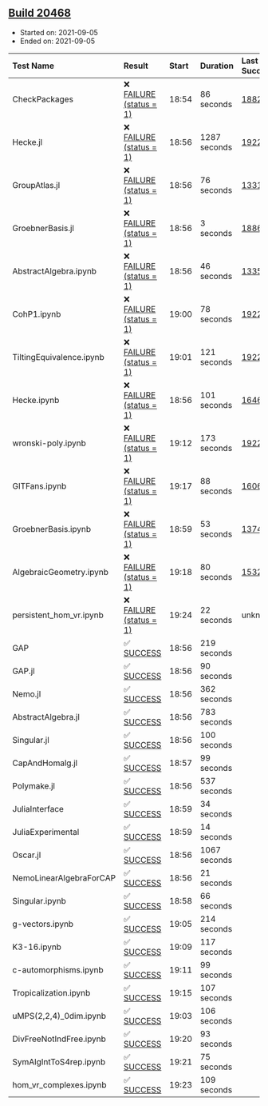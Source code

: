 ## [Build 20468](https://oscarci.mathematik.uni-kl.de/job/oscar/20468/)

* Started on: 2021-09-05
* Ended on: 2021-09-05

| Test Name    | Result | Start | Duration | Last Success | First Failure |
|:-------------|:-------|:------|:---------|:-------------|:--------------|
| CheckPackages | ❌ [FAILURE (status = 1)](https://oscarci.mathematik.uni-kl.de/job/oscar/20468/artifact/logs/build-20468/CheckPackages.log) | 18:54 | 86 seconds | [18822](https://oscarci.mathematik.uni-kl.de/job/oscar/18822/) | [18823](https://oscarci.mathematik.uni-kl.de/job/oscar/18823/) |
| Hecke.jl | ❌ [FAILURE (status = 1)](https://oscarci.mathematik.uni-kl.de/job/oscar/20468/artifact/logs/build-20468/Hecke.jl.log) | 18:56 | 1287 seconds | [19222](https://oscarci.mathematik.uni-kl.de/job/oscar/19222/) | [20152](https://oscarci.mathematik.uni-kl.de/job/oscar/20152/) |
| GroupAtlas.jl | ❌ [FAILURE (status = 1)](https://oscarci.mathematik.uni-kl.de/job/oscar/20468/artifact/logs/build-20468/GroupAtlas.jl.log) | 18:56 | 76 seconds | [13311](https://oscarci.mathematik.uni-kl.de/job/oscar/13311/) | [13312](https://oscarci.mathematik.uni-kl.de/job/oscar/13312/) |
| GroebnerBasis.jl | ❌ [FAILURE (status = 1)](https://oscarci.mathematik.uni-kl.de/job/oscar/20468/artifact/logs/build-20468/GroebnerBasis.jl.log) | 18:56 | 3 seconds | [18864](https://oscarci.mathematik.uni-kl.de/job/oscar/18864/) | [18865](https://oscarci.mathematik.uni-kl.de/job/oscar/18865/) |
| AbstractAlgebra.ipynb | ❌ [FAILURE (status = 1)](https://oscarci.mathematik.uni-kl.de/job/oscar/20468/artifact/logs/build-20468/AbstractAlgebra.ipynb.log) | 18:56 | 46 seconds | [13355](https://oscarci.mathematik.uni-kl.de/job/oscar/13355/) | [13356](https://oscarci.mathematik.uni-kl.de/job/oscar/13356/) |
| CohP1.ipynb | ❌ [FAILURE (status = 1)](https://oscarci.mathematik.uni-kl.de/job/oscar/20468/artifact/logs/build-20468/CohP1.ipynb.log) | 19:00 | 78 seconds | [19222](https://oscarci.mathematik.uni-kl.de/job/oscar/19222/) | [20152](https://oscarci.mathematik.uni-kl.de/job/oscar/20152/) |
| TiltingEquivalence.ipynb | ❌ [FAILURE (status = 1)](https://oscarci.mathematik.uni-kl.de/job/oscar/20468/artifact/logs/build-20468/TiltingEquivalence.ipynb.log) | 19:01 | 121 seconds | [19222](https://oscarci.mathematik.uni-kl.de/job/oscar/19222/) | [20152](https://oscarci.mathematik.uni-kl.de/job/oscar/20152/) |
| Hecke.ipynb | ❌ [FAILURE (status = 1)](https://oscarci.mathematik.uni-kl.de/job/oscar/20468/artifact/logs/build-20468/Hecke.ipynb.log) | 18:56 | 101 seconds | [16463](https://oscarci.mathematik.uni-kl.de/job/oscar/16463/) | [16464](https://oscarci.mathematik.uni-kl.de/job/oscar/16464/) |
| wronski-poly.ipynb | ❌ [FAILURE (status = 1)](https://oscarci.mathematik.uni-kl.de/job/oscar/20468/artifact/logs/build-20468/wronski-poly.ipynb.log) | 19:12 | 173 seconds | [19222](https://oscarci.mathematik.uni-kl.de/job/oscar/19222/) | [20152](https://oscarci.mathematik.uni-kl.de/job/oscar/20152/) |
| GITFans.ipynb | ❌ [FAILURE (status = 1)](https://oscarci.mathematik.uni-kl.de/job/oscar/20468/artifact/logs/build-20468/GITFans.ipynb.log) | 19:17 | 88 seconds | [16068](https://oscarci.mathematik.uni-kl.de/job/oscar/16068/) | [16069](https://oscarci.mathematik.uni-kl.de/job/oscar/16069/) |
| GroebnerBasis.ipynb | ❌ [FAILURE (status = 1)](https://oscarci.mathematik.uni-kl.de/job/oscar/20468/artifact/logs/build-20468/GroebnerBasis.ipynb.log) | 18:59 | 53 seconds | [13748](https://oscarci.mathematik.uni-kl.de/job/oscar/13748/) | [13749](https://oscarci.mathematik.uni-kl.de/job/oscar/13749/) |
| AlgebraicGeometry.ipynb | ❌ [FAILURE (status = 1)](https://oscarci.mathematik.uni-kl.de/job/oscar/20468/artifact/logs/build-20468/AlgebraicGeometry.ipynb.log) | 19:18 | 80 seconds | [15322](https://oscarci.mathematik.uni-kl.de/job/oscar/15322/) | [15323](https://oscarci.mathematik.uni-kl.de/job/oscar/15323/) |
| persistent_hom_vr.ipynb | ❌ [FAILURE (status = 1)](https://oscarci.mathematik.uni-kl.de/job/oscar/20468/artifact/logs/build-20468/persistent_hom_vr.ipynb.log) | 19:24 | 22 seconds | unknown | unknown |
| GAP | ✅ [SUCCESS](https://oscarci.mathematik.uni-kl.de/job/oscar/20468/artifact/logs/build-20468/GAP.log) | 18:56 | 219 seconds |  |  |
| GAP.jl | ✅ [SUCCESS](https://oscarci.mathematik.uni-kl.de/job/oscar/20468/artifact/logs/build-20468/GAP.jl.log) | 18:56 | 90 seconds |  |  |
| Nemo.jl | ✅ [SUCCESS](https://oscarci.mathematik.uni-kl.de/job/oscar/20468/artifact/logs/build-20468/Nemo.jl.log) | 18:56 | 362 seconds |  |  |
| AbstractAlgebra.jl | ✅ [SUCCESS](https://oscarci.mathematik.uni-kl.de/job/oscar/20468/artifact/logs/build-20468/AbstractAlgebra.jl.log) | 18:56 | 783 seconds |  |  |
| Singular.jl | ✅ [SUCCESS](https://oscarci.mathematik.uni-kl.de/job/oscar/20468/artifact/logs/build-20468/Singular.jl.log) | 18:56 | 100 seconds |  |  |
| CapAndHomalg.jl | ✅ [SUCCESS](https://oscarci.mathematik.uni-kl.de/job/oscar/20468/artifact/logs/build-20468/CapAndHomalg.jl.log) | 18:57 | 99 seconds |  |  |
| Polymake.jl | ✅ [SUCCESS](https://oscarci.mathematik.uni-kl.de/job/oscar/20468/artifact/logs/build-20468/Polymake.jl.log) | 18:56 | 537 seconds |  |  |
| JuliaInterface | ✅ [SUCCESS](https://oscarci.mathematik.uni-kl.de/job/oscar/20468/artifact/logs/build-20468/JuliaInterface.log) | 18:59 | 34 seconds |  |  |
| JuliaExperimental | ✅ [SUCCESS](https://oscarci.mathematik.uni-kl.de/job/oscar/20468/artifact/logs/build-20468/JuliaExperimental.log) | 18:59 | 14 seconds |  |  |
| Oscar.jl | ✅ [SUCCESS](https://oscarci.mathematik.uni-kl.de/job/oscar/20468/artifact/logs/build-20468/Oscar.jl.log) | 18:56 | 1067 seconds |  |  |
| NemoLinearAlgebraForCAP | ✅ [SUCCESS](https://oscarci.mathematik.uni-kl.de/job/oscar/20468/artifact/logs/build-20468/NemoLinearAlgebraForCAP.log) | 18:56 | 21 seconds |  |  |
| Singular.ipynb | ✅ [SUCCESS](https://oscarci.mathematik.uni-kl.de/job/oscar/20468/artifact/logs/build-20468/Singular.ipynb.log) | 18:58 | 66 seconds |  |  |
| g-vectors.ipynb | ✅ [SUCCESS](https://oscarci.mathematik.uni-kl.de/job/oscar/20468/artifact/logs/build-20468/g-vectors.ipynb.log) | 19:05 | 214 seconds |  |  |
| K3-16.ipynb | ✅ [SUCCESS](https://oscarci.mathematik.uni-kl.de/job/oscar/20468/artifact/logs/build-20468/K3-16.ipynb.log) | 19:09 | 117 seconds |  |  |
| c-automorphisms.ipynb | ✅ [SUCCESS](https://oscarci.mathematik.uni-kl.de/job/oscar/20468/artifact/logs/build-20468/c-automorphisms.ipynb.log) | 19:11 | 99 seconds |  |  |
| Tropicalization.ipynb | ✅ [SUCCESS](https://oscarci.mathematik.uni-kl.de/job/oscar/20468/artifact/logs/build-20468/Tropicalization.ipynb.log) | 19:15 | 107 seconds |  |  |
| uMPS(2,2,4)_0dim.ipynb | ✅ [SUCCESS](https://oscarci.mathematik.uni-kl.de/job/oscar/20468/artifact/logs/build-20468/uMPS-2-2-4-_0dim.ipynb.log) | 19:03 | 106 seconds |  |  |
| DivFreeNotIndFree.ipynb | ✅ [SUCCESS](https://oscarci.mathematik.uni-kl.de/job/oscar/20468/artifact/logs/build-20468/DivFreeNotIndFree.ipynb.log) | 19:20 | 93 seconds |  |  |
| SymAlgIntToS4rep.ipynb | ✅ [SUCCESS](https://oscarci.mathematik.uni-kl.de/job/oscar/20468/artifact/logs/build-20468/SymAlgIntToS4rep.ipynb.log) | 19:21 | 75 seconds |  |  |
| hom_vr_complexes.ipynb | ✅ [SUCCESS](https://oscarci.mathematik.uni-kl.de/job/oscar/20468/artifact/logs/build-20468/hom_vr_complexes.ipynb.log) | 19:23 | 109 seconds |  |  |

